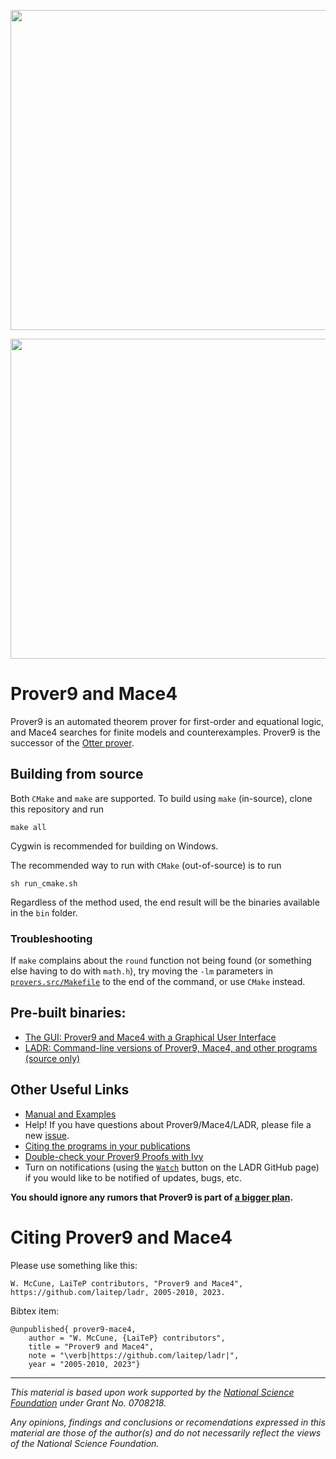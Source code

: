 <p align="center">
  <img width=512 src="imgs/prover9-5a-512t.gif">
</p>
<p align="center">
  <img width=512 src="imgs/prover9t.gif">
</p>

# Prover9 and Mace4

Prover9 is an automated theorem prover for first-order and equational logic, and Mace4 searches for finite models and counterexamples. Prover9 is the successor of the [Otter prover](http://www.cs.unm.edu/~mccune/otter/).

## Building from source

Both `CMake` and `make` are supported. To build using `make` (in-source), clone this repository and run

    make all

Cygwin is recommended for building on Windows.

The recommended way to run with `CMake` (out-of-source) is to run

    sh run_cmake.sh

Regardless of the method used, the end result will be the binaries available in the `bin` folder.

### Troubleshooting

If `make` complains about the `round` function not being found (or something else having to do with `math.h`), try moving the `-lm` parameters in [`provers.src/Makefile`](https://github.com/laitep/ladr/blob/main/provers.src/Makefile) to the end of the command, or use `CMake` instead.

## Pre-built binaries:

- [The GUI: Prover9 and Mace4 with a Graphical User Interface](https://github.com/laitep/Prover9-Mace4-v05/releases/tag/v1.0.0)
- [LADR: Command-line versions of Prover9, Mace4, and other programs (source only)](https://github.com/laitep/ladr/releases/tag/v1.0.0)

## Other Useful Links

- [Manual and Examples](https://laitep.github.io/ladr/)
- Help! If you have questions about Prover9/Mace4/LADR, please file a new [issue](https://github.com/laitep/ladr/issues/new).
- [Citing the programs in your publications](#citing-prover9-and-mace4)
- [Double-check your Prover9 Proofs with Ivy](http://www.cs.unm.edu/~mccune/ivy_check_prover9/)
- Turn on notifications (using the [`Watch`](https://github.com/laitep/ladr) button on the LADR GitHub page) if you would like to be notified of updates, bugs, etc.

**You should ignore any rumors that Prover9 is part of [a bigger plan](imgs/plan-9-from-outer-space.jpg).**

# Citing Prover9 and Mace4

Please use something like this:

```
W. McCune, LaiTeP contributors, "Prover9 and Mace4", https://github.com/laitep/ladr, 2005-2010, 2023.
```

Bibtex item:

```
@unpublished{ prover9-mace4,
    author = "W. McCune, {LaiTeP} contributors",
    title = "Prover9 and Mace4",
    note = "\verb|https://github.com/laitep/ladr|",
    year = "2005-2010, 2023"}
```

---

_This material is based upon work supported by the [National Science Foundation](http://www.nsf.gov) under Grant No. 0708218._

_Any opinions, findings and conclusions or recomendations expressed in this material are those of the author(s) and do not necessarily reflect the views of the National Science Foundation._

